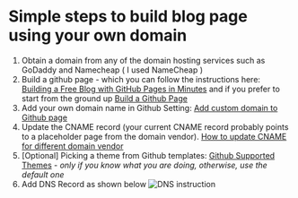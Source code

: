 # Simple steps to build blog page using your own domain

1. Obtain a domain from any of the domain hosting services such as GoDaddy and Namecheap ( I used NameCheap )
2. Build a github page - which you can follow the instructions here: [Building a Free Blog with GitHub Pages in Minutes](https://chadbaldwin.net/2021/03/14/how-to-build-a-sql-blog.html) and if you prefer to start from the ground up [Build a Github Page](https://github.com/skills/github-pages)
3. Add your own domain name in Github Setting: [Add custom domain to Github page](https://docs.github.com/en/pages/configuring-a-custom-domain-for-your-github-pages-site/managing-a-custom-domain-for-your-github-pages-site)
4. Update the CNAME record (your current CNAME record probably points to a placeholder page from the domain vendor). [How to update CNAME for different domain vendor](https://knowledge.hubspot.com/domains-and-urls/update-your-dns-records#instructions-by-dns-provider)
5. [Optional] Picking a theme from Github templates: [Github Supported Themes](https://pages.github.com/themes/) - *only if you know what you are doing, otherwise, use the default one*
6. Add DNS Record as shown below ![DNS instruction](../../../images/dns_setup.png)
